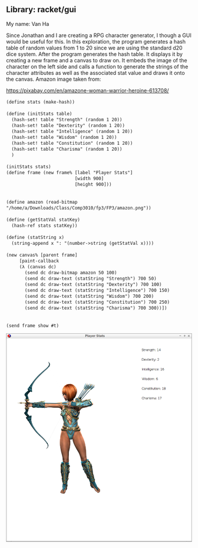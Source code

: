 
## Library: racket/gui
My name: Van Ha


Since Jonathan and I are creating a RPG character generator, I though a GUI would
be useful for this. In this exploration, the program generates a hash table of random
values from 1 to 20 since we are using the standard d20 dice system.
After the program generates the hash table. It displays it by creating a new frame
and a canvas to draw on. It embeds the image of the character on the left side
and calls a function to generate the strings of the character attributes as well
as the associated stat value and draws it onto the canvas. Amazon image taken from:

https://pixabay.com/en/amazone-woman-warrior-heroine-613708/

```
(define stats (make-hash))

(define (initStats table)
  (hash-set! table "Strength" (random 1 20))
  (hash-set! table "Dexterity" (random 1 20))
  (hash-set! table "Intelligence" (random 1 20))
  (hash-set! table "Wisdom" (random 1 20))
  (hash-set! table "Constitution" (random 1 20))
  (hash-set! table "Charisma" (random 1 20))
  )

(initStats stats)
(define frame (new frame% [label "Player Stats"]
                          [width 900]
                          [height 900]))


(define amazon (read-bitmap "/home/a/Downloads/Class/Comp3010/fp3/FP3/amazon.png"))

(define (getStatVal statKey)
  (hash-ref stats statKey))

(define (statString x)
  (string-append x ": "(number->string (getStatVal x))))

(new canvas% [parent frame]
     [paint-callback
     (λ (canvas dc)
       (send dc draw-bitmap amazon 50 100)
       (send dc draw-text (statString "Strength") 700 50)
       (send dc draw-text (statString "Dexterity") 700 100)
       (send dc draw-text (statString "Intelligence") 700 150)
       (send dc draw-text (statString "Wisdom") 700 200)
       (send dc draw-text (statString "Constitution") 700 250)
       (send dc draw-text (statString "Charisma") 700 300))])


(send frame show #t)
```
![stats](/stats.png?raw=true "amazon stats image")
